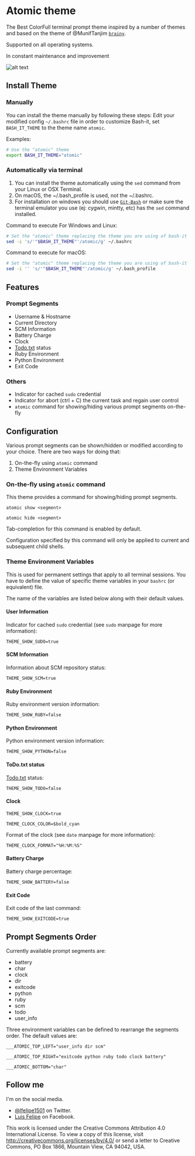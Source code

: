 # Atomic theme

The Best ColorFull terminal prompt theme inspired by a number of themes and based on the theme of @MunifTanjim [`brainy`](../brainy/README.md).

Supported on all operating systems.

In constant maintenance and improvement

![alt text](https://www.lfsystems.com.co/img/AtomicTheme.gif)

## Install Theme

### Manually

You can install the theme manually by following these steps:
Edit your modified config `~/.bashrc` file in order to customize Bash-it, set `BASH_IT_THEME` to the theme name `atomic`.

Examples:

```bash
# Use the "atomic" theme
export BASH_IT_THEME="atomic"
```

### Automatically via terminal

1. You can install the theme automatically using the `sed` command from your Linux or OSX Terminal.
2. On macOS, the ~/.bash_profile is used, not the ~/.bashrc.
3. For installation on windows you should use [`Git-Bash`](https://git-for-windows.github.io/) or make sure the terminal emulator you use (ej: cygwin, mintty, etc) has the `sed` command installed.

Command to execute For Windows and Linux:
```bash
# Set the "atomic" theme replacing the theme you are using of bash-it
sed -i 's/'"$BASH_IT_THEME"'/atomic/g' ~/.bashrc
```
Command to execute for macOS:
```bash
# Set the "atomic" theme replacing the theme you are using of bash-it
sed -i '' 's/'"$BASH_IT_THEME"'/atomic/g' ~/.bash_profile
```

## Features

### Prompt Segments

- Username & Hostname
- Current Directory
- SCM Information
- Battery Charge
- Clock
- [Todo.txt](https://github.com/ginatrapani/todo.txt-cli) status
- Ruby Environment
- Python Environment
- Exit Code

### Others

- Indicator for cached `sudo` credential
- Indicator for abort (ctrl + C) the current task and regain user control
- `atomic` command for showing/hiding various prompt segments on-the-fly

## Configuration

Various prompt segments can be shown/hidden or modified according to your choice. There are two ways for doing that:

1. On-the-fly using `atomic` command
2. Theme Environment Variables

### On-the-fly using `atomic` command

This theme provides a command for showing/hiding prompt segments.

`atomic show <segment>`

`atomic hide <segment>`

Tab-completion for this command is enabled by default.

Configuration specified by this command will only be applied to current and subsequent child shells.

### Theme Environment Variables

This is used for permanent settings that apply to all terminal sessions. You have to define the value of specific theme variables in your `bashrc` (or equivalent) file.

The name of the variables are listed below along with their default values.

#### User Information

Indicator for cached `sudo` credential (see `sudo` manpage for more information):

`THEME_SHOW_SUDO=true`

#### SCM Information

Information about SCM repository status:

`THEME_SHOW_SCM=true`

#### Ruby Environment

Ruby environment version information:

`THEME_SHOW_RUBY=false`

#### Python Environment

Python environment version information:

`THEME_SHOW_PYTHON=false`

#### ToDo.txt status

[Todo.txt](https://github.com/ginatrapani/todo.txt-cli) status:

`THEME_SHOW_TODO=false`

#### Clock

`THEME_SHOW_CLOCK=true`

`THEME_CLOCK_COLOR=$bold_cyan`

Format of the clock (see `date` manpage for more information):

`THEME_CLOCK_FORMAT="%H:%M:%S"`

#### Battery Charge

Battery charge percentage:

`THEME_SHOW_BATTERY=false`

#### Exit Code

Exit code of the last command:

`THEME_SHOW_EXITCODE=true`

## Prompt Segments Order

Currently available prompt segments are:

- battery
- char
- clock
- dir
- exitcode
- python
- ruby
- scm
- todo
- user_info

Three environment variables can be defined to rearrange the segments order. The default values are:

`___ATOMIC_TOP_LEFT="user_info dir scm"`

`___ATOMIC_TOP_RIGHT="exitcode python ruby todo clock battery"`

`___ATOMIC_BOTTOM="char"`

## Follow me

I'm on the social media.

* [@lfelipe1501](https://twitter.com/lfelipe1501) on Twitter.
* [Luis Felipe](https://www.facebook.com/lfelipe1501) on Facebook.

This work is licensed under the Creative Commons Attribution 4.0 International License. To view a copy of this license, visit http://creativecommons.org/licenses/by/4.0/ or send a letter to Creative Commons, PO Box 1866, Mountain View, CA 94042, USA.

